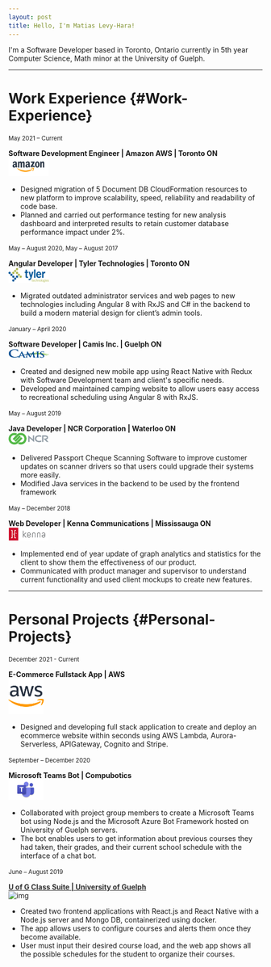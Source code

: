 ```yaml
---
layout: post
title: Hello, I'm Matias Levy-Hara!
---
```


I'm a Software Developer based in Toronto, Ontario currently in 5th year Computer Science, Math minor at the University of Guelph.

---

# Work Experience {#Work-Experience}

<small>May 2021 – Current</small>
<div style="display:inline-block;">
    <strong>Software Development Engineer | Amazon AWS | Toronto ON</strong>
</div>
<div class="work-icon">
    <img src="/assets/amazon_icon.png" alt="img" width="80px"/>
</div>

* Designed migration of 5 Document DB CloudFormation resources to new platform to improve scalability, speed, reliability and readability of code base.
* Planned and carried out performance testing for new analysis dashboard and interpreted results to retain customer database performance impact under 2%.

<small>May – August 2020, May – August 2017</small>
<div style="display:inline-block;">
    <strong>Angular Developer | Tyler Technologies | Toronto ON</strong>
</div>
<div class="work-icon">
    <img src="/assets/tyler_tech.png" alt="img" width="80px"/>
</div>

* Migrated outdated administrator services and web pages to new technologies
including Angular 8 with RxJS and C# in the backend to build a modern material
design for client’s admin tools.

<small>January – April 2020</small>
<div style="display:inline-block;">
    <strong>Software Developer | Camis Inc. | Guelph ON</strong>
</div>
<div class="work-icon">
    <img src="/assets/camis.png" alt="img" width="80px"/>
</div>

* Created and designed new mobile app using React Native with Redux with Software Development team and client's specific needs.
* Developed and maintained camping website to allow users easy access to recreational scheduling using Angular 8 with RxJS.

<small>May – August 2019</small>
<div style="display:inline-block;">
    <strong>Java Developer | NCR Corporation | Waterloo ON</strong>
</div>
<div class="work-icon">
    <img src="/assets/ncr_corporation.png" alt="img" width="80px"/>
</div>

* Delivered Passport Cheque Scanning Software to improve customer updates on
scanner drivers so that users could upgrade their systems more easily.
* Modified Java services in the backend to be used by the frontend framework

<small>May – December 2018</small>
<div style="display:inline-block;">
    <strong>Web Developer | Kenna Communications | Mississauga ON</strong>
</div>
<div class="work-icon">
    <img src="/assets/kenna_comm.png" alt="img" width="80px"/>
</div>

* Implemented end of year update of graph analytics and statistics for the client
to show them the effectiveness of our product.
* Communicated with product manager and supervisor to understand current
functionality and used client mockups to create new features.

---

# Personal Projects {#Personal-Projects}

<small>December 2021 - Current</small>  
<div style="display:inline-block;">
    <strong>E-Commerce Fullstack App | AWS</strong>
</div>
<div class="work-icon">
    <img src="/assets/aws_icon.png" alt="img" width="70px"/>
</div>

* Designed and developing full stack application to create and deploy an ecommerce website within seconds using AWS Lambda, Aurora-Serverless, APIGateway, Cognito and Stripe.

<small>September – December 2020</small>  
<div style="display:inline-block;">
    <strong>Microsoft Teams Bot | Compubotics</strong>
</div>
<div class="work-icon">
    <img src="/assets/teams.jpg" alt="img" width="70px"/>
</div>

* Collaborated with project group members to create a Microsoft Teams bot using
Node.js and the Microsoft Azure Bot Framework hosted on University of Guelph
servers.
* The bot enables users to get information about previous courses they had taken,
their grades, and their current school schedule with the interface of a chat bot.

<small>June – August 2019</small>  
<div style="display:inline-block;">
    <a href="https://github.com/matiaslh/classlink" style="color:#303030"><strong>U of G Class Suite | University of Guelph</strong></a>
</div>
<div class="work-icon">
    <img src="/assets/classlink.ico" alt="img" width="40px"/>
</div>

* Created two frontend applications with React.js and React Native with a Node.js
server and Mongo DB, containerized using docker.
* The app allows users to configure courses and alerts them once they become
available.
* User must input their desired course load, and the web app shows all the
possible schedules for the student to organize their courses.
